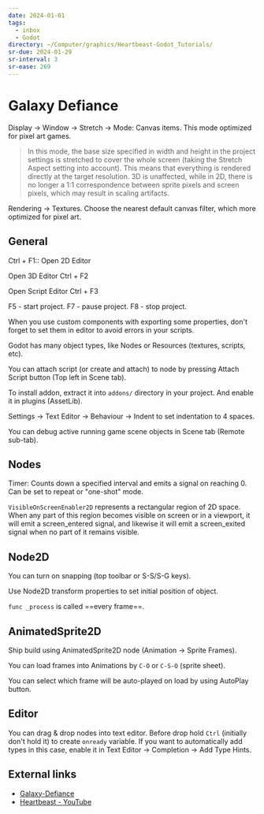 ```yaml
---
date: 2024-01-01
tags:
  - inbox
  - Godot
directory: ~/Computer/graphics/Heartbeast-Godot_Tutorials/
sr-due: 2024-01-29
sr-interval: 3
sr-ease: 269
---
```


# Galaxy Defiance

Display → Window → Stretch → Mode: Canvas items. This mode optimized for pixel
art games.

> In this mode, the base size specified in width and height in the project
> settings is stretched to cover the whole screen (taking the Stretch Aspect
> setting into account). This means that everything is rendered directly at the
> target resolution. 3D is unaffected, while in 2D, there is no longer a 1:1
> correspondence between sprite pixels and screen pixels, which may result in
> scaling artifacts.

Rendering → Textures. Choose the nearest default canvas filter, which more
optimized for pixel art.

## General

Ctrl + F1:: Open 2D Editor

Open 3D Editor Ctrl + F2

Open Script Editor Ctrl + F3

F5 - start project. F7 - pause project. F8 - stop project.

When you use custom components with exporting some properties, don't forget to
set them in editor to avoid errors in your scripts.

Godot has many object types, like Nodes or Resources (textures, scripts, etc).

You can attach script (or create and attach) to node by pressing Attach Script
button (Top left in Scene tab).

To install addon, extract it into `addons/` directory in your project. And
enable it in plugins (AssetLib).

Settings -> Text Editor -> Behaviour -> Indent to set indentation to 4 spaces.

You can debug active running game scene objects in Scene tab (Remote sub-tab).

## Nodes

Timer: Counts down a specified interval and emits a signal on reaching 0. Can be
set to repeat or "one-shot" mode.

`VisibleOnScreenEnabler2D` represents a rectangular region of 2D space. When any
part of this region becomes visible on screen or in a viewport, it will emit a
screen_entered signal, and likewise it will emit a screen_exited signal when no
part of it remains visible.

## Node2D

You can turn on snapping (top toolbar or S-S/S-G keys).

Use Node2D transform properties to set initial position of object.

`func _process` is called ==every frame==.

## AnimatedSprite2D

Ship build using AnimatedSprite2D node (Animation -> Sprite Frames).

You can load frames into Animations by `C-O` or `C-S-O` (sprite sheet).

You can select which frame will be auto-played on load by using AutoPlay button.

## Editor

You can drag & drop nodes into text editor. Before drop hold `Ctrl` (initially
don't hold it) to create `onready` variable. If you want to automatically add
types in this case, enable it in Text Editor -> Completion -> Add Type Hints.

## External links

- [Galaxy-Defiance](https://github.com/uheartbeast/Galaxy-Defiance)
- [Heartbeast - YouTube](https://www.youtube.com/@uheartbeast/videos)

